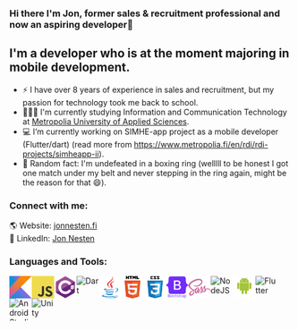 ### Hi there I'm Jon, former sales & recruitment professional and now an aspiring developer👋

## I'm a developer who is at the moment majoring in mobile development.
- ⚡ I have over 8 years of experience in sales and recruitment, but my passion for technology took me back to school.
- 👨🏼‍🎓 I'm currently studying Information and Communication Technology at [Metropolia University of Applied Sciences](https://metropolia.fi).
- 💻 I’m currently working on SIMHE-app project as a mobile developer (Flutter/dart) (read more from https://www.metropolia.fi/en/rdi/rdi-projects/simheapp-ii).
- 💪 Random fact: I'm undefeated in a boxing ring (welllll to be honest I got one match under my belt and never stepping in the ring again, might be the reason for that 😄).


### Connect with me:

🌎 Website: [jonnesten.fi](https://jonnesten.fi/)  
💼 LinkedIn: [Jon Nesten](https://www.linkedin.com/in/jonnesten/)


### Languages and Tools:
<img align="left" alt="Kotlin" height="40" width="40" src="https://raw.githubusercontent.com/github/explore/80688e429a7d4ef2fca1e82350fe8e3517d3494d/topics/kotlin/kotlin.png" />
<img align="left" alt="Javascript" height="40" width="40" src="https://raw.githubusercontent.com/github/explore/80688e429a7d4ef2fca1e82350fe8e3517d3494d/topics/javascript/javascript.png" />
<img align="left" alt="C#" height="40" width="40" src="https://raw.githubusercontent.com/devicons/devicon/master/icons/csharp/csharp-original.svg" />
<img align="left" alt="Dart" height="40" width="40" src="https://raw.githubusercontent.com/yurijserrano/Github-Profile-Readme-Logos/master/programming%20languages/dart.svg" />
<img align="left" alt="Java" height="40" width="40" src="https://raw.githubusercontent.com/devicons/devicon/master/icons/java/java-original.svg" />
<img align="left" alt="HTML5" height="40" width="40" src="https://raw.githubusercontent.com/github/explore/80688e429a7d4ef2fca1e82350fe8e3517d3494d/topics/html/html.png" />
<img align="left" alt="CSS" height="40" width="40" src="https://raw.githubusercontent.com/github/explore/80688e429a7d4ef2fca1e82350fe8e3517d3494d/topics/css/css.png" />
<img align="left" alt="Bootstrap" height="40" width="40" src="https://raw.githubusercontent.com/devicons/devicon/master/icons/bootstrap/bootstrap-plain-wordmark.svg" />
<img align="left" alt="Sass" height="40" width="40" src="https://raw.githubusercontent.com/github/explore/80688e429a7d4ef2fca1e82350fe8e3517d3494d/topics/sass/sass.png" />
<img align="left" alt="NodeJS" height="40" width="40" src="https://raw.githubusercontent.com/yurijserrano/Github-Profile-Readme-Logos/master/frameworks/nodejs.svg" />
<img align="left" alt="Android" height="40" width="40" src="https://raw.githubusercontent.com/devicons/devicon/master/icons/android/android-original-wordmark.svg" />
<img align="left" alt="Flutter" height="40" width="40" src="https://www.vectorlogo.zone/logos/flutterio/flutterio-icon.svg" />
<img align="left" alt="Android Studio" height="40" width="40" src="https://raw.githubusercontent.com/yurijserrano/Github-Profile-Readme-Logos/master/ides/android-studio.svg" />
<img align="left" alt="Unity" height="40" width="40" src="https://www.vectorlogo.zone/logos/unity3d/unity3d-icon.svg" />
